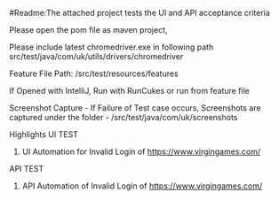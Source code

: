 #Readme:The attached project tests the UI and API acceptance criteria

Please open the pom file as maven project, 

Please include latest chromedriver.exe in following path
 src/test/java/com/uk/utils/drivers/chromedriver
 
Feature File Path:
/src/test/resources/features

If Opened with IntelliJ, Run with RunCukes or run from feature file

Screenshot Capture - If Failure of Test case occurs, Screenshots are captured under the folder - /src/test/java/com/uk/screenshots


Highlights
UI TEST
1. UI Automation for Invalid Login of https://www.virgingames.com/

API TEST
1. API Automation of Invalid Login of https://www.virgingames.com/





